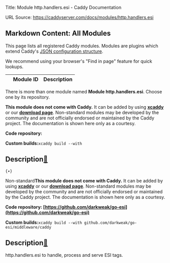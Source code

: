 Title: Module http.handlers.esi - Caddy Documentation

URL Source: https://caddyserver.com/docs/modules/http.handlers.esi

Markdown Content:
All Modules
-----------

This page lists all registered Caddy modules. Modules are plugins which extend Caddy's [JSON configuration structure](https://caddyserver.com/docs/json/).

We recommend using your browser's "Find in page" feature for quick lookups.

|  | Module ID | Description |
| --- | --- | --- |

There is more than one module named **Module http.handlers.esi**. Choose one by its repository.

**This module does not come with Caddy.** It can be added by using **[xcaddy](https://caddyserver.com/docs/build#xcaddy)** or our **[download page](https://caddyserver.com/download)**. Non-standard modules may be developed by the community and are not officially endorsed or maintained by the Caddy project. The documentation is shown here only as a courtesy.

**Code repository:**

**Custom builds:**`xcaddy build --with`

Description[🔗](https://caddyserver.com/docs/modules/http.handlers.esi#docs "Direct link")
------------------------------------------------------------------------------------------

`{▾}`

Non-standard**This module does not come with Caddy.** It can be added by using **[xcaddy](https://caddyserver.com/docs/build#xcaddy)** or our **[download page](https://caddyserver.com/download)**. Non-standard modules may be developed by the community and are not officially endorsed or maintained by the Caddy project. The documentation is shown here only as a courtesy.

**Code repository: [https://github.com/darkweak/go-esi](https://github.com/darkweak/go-esi)**

**Custom builds:**`xcaddy build --with github.com/darkweak/go-esi/middleware/caddy`

Description[🔗](https://caddyserver.com/docs/modules/http.handlers.esi#docs "Direct link")
------------------------------------------------------------------------------------------

http.handlers.esi to handle, process and serve ESI tags.
